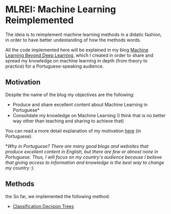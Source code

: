 # MLREI: Machine Learning Reimplemented

The ideia is to reimplement machine learning methods in a didatic fashion, in order to have better undestanding of how the methods words.

All the code implemented here will be explained in my blog [Machine Learning Beyond Deep Learning](https://medium.com/machine-learning-beyond-deep-learning), which I created in order to share and spread my knowledge on machine learning in depth (from theory to practice) for a Portuguese-speaking audience.

## Motivation

Despite the name of the blog my objectives are the following:

- Produce and share excellent content about Machine Learning in Portuguese*
- Consolidate my knowledge on Machine Learning (I think that is no better way other than teaching and sharing to achieve that)

You can read a more detail explanation of my motivation [here](https://medium.com/machine-learning-beyond-deep-learning/machine-learning-beyond-deep-learning-a-motiva%C3%A7%C3%A3o-3548f83d8f81) (in Portuguese).

**Why in Portuguese? There are many good blogs and websites that produce excellent content in English, but there are few or almost none in Portuguese. Thus, I will focus on my country's audience because I believe that giving access to information and knowledge is the best way to change my country :).*

## Methods
the
So far, we implemented the following method:

- [Classification Decision Trees](https://github.com/raphaelcampos/mlrei/blob/master/tree/tree.py)
